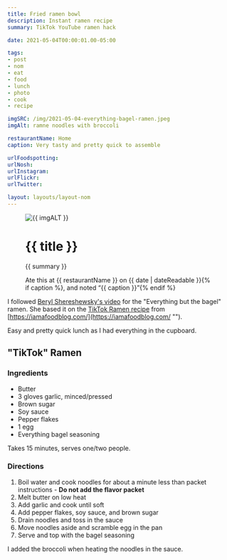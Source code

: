 ```yaml
---
title: Fried ramen bowl
description: Instant ramen recipe
summary: TikTok YouTube ramen hack

date: 2021-05-04T00:00:01.00-05:00

tags:
- post
- nom
- eat
- food
- lunch
- photo
- cook
- recipe

imgSRC: /img/2021-05-04-everything-bagel-ramen.jpeg
imgAlt: ramne noodles with broccoli

restaurantName: Home
caption: Very tasty and pretty quick to assemble

urlFoodspotting: 
urlNosh: 
urlInstagram: 
urlFlickr:
urlTwitter: 

layout: layouts/layout-nom
---
```

<figure class="nom">
	<img class="u-photo img-border" src="{{ imgSRC }}" alt="{{ imgALT }}">
	<figcaption>
		<h1 class="title p-name">{{ title }}</h1>
		<p class="summary">{{ summary }}</p>
		<p>Ate this at {{ restaurantName }} on <time class="dt-published" datetime="{{ date | dateIso }}">{{ date | dateReadable }}</time>{% if caption %}, and noted <q class="caption">{{ caption }}</q>{% endif %}
	</figcaption>
</figure>

I followed [Beryl Shereshewsky's video](https://youtu.be/qxfq4dkzLls?t=42 "YouTube") for the "Everything but the bagel" ramen. She based it on the [TikTok Ramen recipe](https://iamafoodblog.com/tiktok-ramen/ "recipe page") from [https://iamafoodblog.com/](https://iamafoodblog.com/ "").

Easy and pretty quick lunch as I had everything in the cupboard.

<section class="h-recipe">
<h2>"TikTok" Ramen</h2>

<h3>Ingredients</h3>

<ul>
<li class="p-ingredient">Butter</li>
<li class="p-ingredient">3 gloves garlic, minced/pressed</li>
<li class="p-ingredient">Brown sugar</li>
<li class="p-ingredient">Soy sauce</li>
<li class="p-ingredient">Pepper flakes</li>
<li class="p-ingredient">1 egg</li>
<li class="p-ingredient">Everything bagel seasoning</li>
</ul>


<p>Takes <time class="dt-duration" datetime="10M">15 minutes</time>, serves <data class="p-yield" value="2">one/two people</data>.</p>

<div class="e-instructions">
<h3>Directions</h3>
<ol>
<li>Boil water and cook noodles for about a minute less than packet instructions - <strong>Do not add the flavor packet</strong></li>
<li>Melt butter on low heat</li>
<li>Add garlic and cook until soft</li>
<li>Add pepper flakes, soy sauce, and brown sugar</li>
<li>Drain noodles and toss in the sauce</li>
<li>Move noodles aside and scramble egg in the pan</li>
<li>Serve and top with the bagel seasoning</li>
</ol>
</div>

<p>I added the broccoli when heating the noodles in the sauce.</p>
</section>
